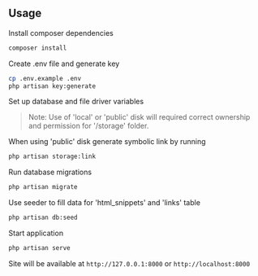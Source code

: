 ## Usage

Install composer dependencies
```sh
composer install
```
Create .env file and generate key
```sh
cp .env.example .env
php artisan key:generate
```

Set up database and file driver variables
> Note: Use of 'local' or 'public' disk will required correct ownership and permission for '/storage' folder.

When using 'public' disk generate symbolic link by running
```sh
php artisan storage:link
```

Run database migrations
```sh
php artisan migrate
```

Use seeder to fill data for 'html_snippets' and 'links' table
```sh
php artisan db:seed
```

Start application
```sh
php artisan serve
```

Site will be available at `http://127.0.0.1:8000` or `http://localhost:8000`
